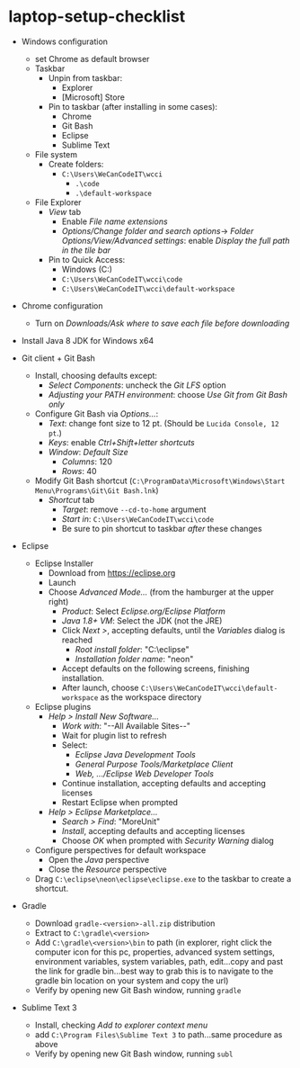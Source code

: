 # laptop-setup-checklist

- Windows configuration
	- set Chrome as default browser
	- Taskbar
		- Unpin from taskbar:
			- Explorer
			- [Microsoft] Store
		- Pin to taskbar (after installing in some cases):
			- Chrome
			- Git Bash
			- Eclipse
			- Sublime Text
	- File system
		- Create folders:
			- `C:\Users\WeCanCodeIT\wcci`
				- `.\code`
				- `.\default-workspace`
	- File Explorer
		- *View* tab
			- Enable *File name extensions*
			- *Options/Change folder and search options*-> *Folder Options/View/Advanced settings*: enable *Display the full path in the tile bar*
		- Pin to Quick Access:
			- Windows (C:)
			- `C:\Users\WeCanCodeIT\wcci\code`
			- `C:\Users\WeCanCodeIT\wcci\default-workspace`

- Chrome configuration
	- Turn on *Downloads/Ask where to save each file before downloading*

- Install Java 8 JDK for Windows x64

- Git client + Git Bash
	- Install, choosing defaults except:
		- *Select Components*: uncheck the *Git LFS* option
		- *Adjusting your PATH environment*: choose *Use Git from Git Bash only*
	- Configure Git Bash via *Options…*:
		- *Text*: change font size to 12 pt. (Should be `Lucida Console, 12 pt`.)
		- *Keys*: enable *Ctrl+Shift+letter shortcuts*
		- *Window*: *Default Size*
			- *Columns*: 120
			- *Rows*: 40
	- Modify Git Bash shortcut (`C:\ProgramData\Microsoft\Windows\Start Menu\Programs\Git\Git Bash.lnk`)
		- *Shortcut* tab
			- *Target*: remove `--cd-to-home` argument
			- *Start in*: `C:\Users\WeCanCodeIT\wcci\code`
			- Be sure to pin shortcut to taskbar *after* these changes

- Eclipse
	- Eclipse Installer
		- Download from https://eclipse.org
		- Launch
		- Choose *Advanced Mode…* (from the hamburger at the upper right)
			- *Product*: Select *Eclipse.org/Eclipse Platform*
			- *Java 1.8+ VM*: Select the JDK (not the JRE)
			- Click *Next >*, accepting defaults, until the *Variables* dialog is reached
				- *Root install folder*: "C:\eclipse"
				- *Installation folder name*: "neon"
			- Accept defaults on the following screens, finishing installation.
			- After launch, choose `C:\Users\WeCanCodeIT\wcci\default-workspace` as the workspace directory
	- Eclipse plugins
		- *Help > Install New Software…*
			- *Work with*: "--All Available Sites--"
			- Wait for plugin list to refresh
			- Select:
				- *Eclipse Java Development Tools*
				- *General Purpose Tools/Marketplace Client*
				- *Web, …/Eclipse Web Developer Tools*
			- Continue installation, accepting defaults and accepting licenses
			- Restart Eclipse when prompted
		- *Help > Eclipse Marketplace…*
			- *Search > Find*: "MoreUnit"
			- *Install*, accepting defaults and accepting licenses
			- Choose *OK* when prompted with *Security Warning* dialog
	- Configure perspectives for default workspace
		- Open the *Java* perspective
		- Close the *Resource* perspective
	- Drag `C:\eclipse\neon\eclipse\eclipse.exe` to the taskbar to create a shortcut.

- Gradle
	- Download `gradle-<version>-all.zip` distribution
	- Extract to `C:\gradle\<version>`
	- Add `C:\gradle\<version>\bin` to path (in explorer, right click the computer icon for this pc, properties, advanced system settings, environment variables, system variables, path, edit...copy and past the link for gradle bin...best way to grab this is to navigate to the gradle bin location on your system and copy the url) 
	- Verify by opening new Git Bash window, running `gradle` 

- Sublime Text 3
	- Install, checking *Add to explorer context menu*
	- add `C:\Program Files\Sublime Text 3` to path...same procedure as above
	- Verify by opening new Git Bash window, running `subl`
